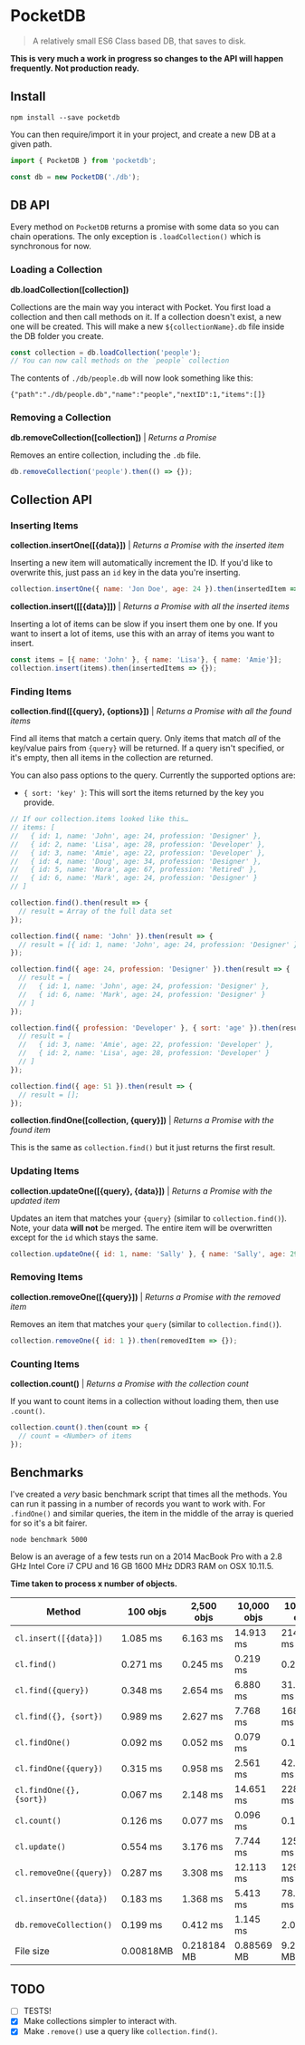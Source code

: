 # PocketDB

> A relatively small ES6 Class based DB, that saves to disk.

**This is very much a work in progress so changes to the API will happen frequently. Not production ready.**

## Install

```
npm install --save pocketdb
```

You can then require/import it in your project, and create a new DB at a given path.

```js
import { PocketDB } from 'pocketdb';

const db = new PocketDB('./db');
```

## DB API

Every method on `PocketDB` returns a promise with some data so you can chain operations. The only exception is `.loadCollection()` which is synchronous for now.

### Loading a Collection

**db.loadCollection([collection])**

Collections are the main way you interact with Pocket. You first load a collection and then call methods on it. If a collection doesn't exist, a new one will be created. This will make a new `${collectionName}.db` file inside the DB folder you create.

```js
const collection = db.loadCollection('people');
// You can now call methods on the `people` collection
```

The contents of `./db/people.db` will now look something like this:

```
{"path":"./db/people.db","name":"people","nextID":1,"items":[]}
```

### Removing a Collection

**db.removeCollection([collection])** | _Returns a Promise_

Removes an entire collection, including the `.db` file.

```js
db.removeCollection('people').then(() => {});
```

## Collection API

### Inserting Items

**collection.insertOne([{data}])** | _Returns a Promise with the inserted item_

Inserting a new item will automatically increment the ID. If you'd like to overwrite this, just pass an `id` key in the data you're inserting.

```js
collection.insertOne({ name: 'Jon Doe', age: 24 }).then(insertedItem => {});
```

**collection.insert([[{data}]])** | _Returns a Promise with all the inserted items_

Inserting a lot of items can be slow if you insert them one by one. If you want to insert a lot of items, use this with an array of items you want to insert.

```js
const items = [{ name: 'John' }, { name: 'Lisa'}, { name: 'Amie'}];
collection.insert(items).then(insertedItems => {});
```

### Finding Items

**collection.find([{query}, {options}])** | _Returns a Promise with all the found items_

Find all items that match a certain query. Only items that match _all_ of the key/value pairs from `{query}` will be returned. If a query isn't specified, or it's empty, then all items in the collection are returned.

You can also pass options to the query. Currently the supported options are:
- `{ sort: 'key' }`: This will sort the items returned by the key you provide.

```js
// If our collection.items looked like this…
// items: [
//   { id: 1, name: 'John', age: 24, profession: 'Designer' },
//   { id: 2, name: 'Lisa', age: 28, profession: 'Developer' },
//   { id: 3, name: 'Amie', age: 22, profession: 'Developer' },
//   { id: 4, name: 'Doug', age: 34, profession: 'Designer' },
//   { id: 5, name: 'Nora', age: 67, profession: 'Retired' },
//   { id: 6, name: 'Mark', age: 24, profession: 'Designer' }
// ]

collection.find().then(result => {
  // result = Array of the full data set
});

collection.find({ name: 'John' }).then(result => {
  // result = [{ id: 1, name: 'John', age: 24, profession: 'Designer' }]
});

collection.find({ age: 24, profession: 'Designer' }).then(result => {
  // result = [
  //   { id: 1, name: 'John', age: 24, profession: 'Designer' },
  //   { id: 6, name: 'Mark', age: 24, profession: 'Designer' }
  // ]
});

collection.find({ profession: 'Developer' }, { sort: 'age' }).then(result => {
  // result = [
  //   { id: 3, name: 'Amie', age: 22, profession: 'Developer' },
  //   { id: 2, name: 'Lisa', age: 28, profession: 'Developer' }
  // ]
});

collection.find({ age: 51 }).then(result => {
  // result = [];
});
```

**collection.findOne([collection, {query}])** | _Returns a Promise with the found item_

This is the same as `collection.find()` but it just returns the first result.

### Updating Items

**collection.updateOne([{query}, {data}])** | _Returns a Promise with the updated item_

Updates an item that matches your `{query}` (similar to `collection.find()`). Note, your data **will not** be merged. The entire item will be overwritten except for the `id` which stays the same.

```js
collection.updateOne({ id: 1, name: 'Sally' }, { name: 'Sally', age: 29 }).then(updatedItem => {});
```

### Removing Items

**collection.removeOne([{query}])** | _Returns a Promise with the removed item_

Removes an item that matches your `query` (similar to `collection.find()`).

```js
collection.removeOne({ id: 1 }).then(removedItem => {});
```

### Counting Items

**collection.count()** | _Returns a Promise with the collection count_

If you want to count items in a collection without loading them, then use `.count()`.

```js
collection.count().then(count => {
  // count = <Number> of items
});
```

## Benchmarks

I've created a _very_ basic benchmark script that times all the methods. You can run it passing in a number of records you want to work with. For `.findOne()` and similar queries, the item in the middle of the array is queried for so it's a bit fairer.

```
node benchmark 5000
```

Below is an average of a few tests run on a 2014 MacBook Pro with a 2.8 GHz Intel Core i7 CPU and 16 GB 1600 MHz DDR3 RAM on OSX 10.11.5.

**Time taken to process x number of objects.**

| Method                   | 100 objs  | 2,500 objs  | 10,000 objs | 100,000 objs | 1,000,000 objs |
| ------------------------ | --------- | ----------- | ------------| ------------ | -------------- |
| `cl.insert([{data}])`    | 1.085 ms  | 6.163 ms    | 14.913 ms   | 214.257 ms   | 1919.604 ms    |
| `cl.find()`              | 0.271 ms  | 0.245 ms    | 0.219 ms    | 0.268 ms     | 0.232 ms       |
| `cl.find({query})`       | 0.348 ms  | 2.654 ms    | 6.880 ms    | 31.724 ms    | 507.379 ms     |
| `cl.find({}, {sort})`    | 0.989 ms  | 2.627 ms    | 7.768 ms    | 168.518 ms   | 1886.039 ms    |
| `cl.findOne()`           | 0.092 ms  | 0.052 ms    | 0.079 ms    | 0.115 ms     | 0.155 ms       |
| `cl.findOne({query})`    | 0.315 ms  | 0.958 ms    | 2.561 ms    | 42.516 ms    | 349.104 ms     |
| `cl.findOne({}, {sort})` | 0.067 ms  | 2.148 ms    | 14.651 ms   | 228.968 ms   | 2545.065 ms    |
| `cl.count()`             | 0.126 ms  | 0.077 ms    | 0.096 ms    | 0.120 ms     | 0.126 ms       |
| `cl.update()`            | 0.554 ms  | 3.176 ms    | 7.744 ms    | 125.374 ms   | 1060.500 ms    |
| `cl.removeOne({query})`  | 0.287 ms  | 3.308 ms    | 12.113 ms   | 129.805 ms   | 1531.280 ms    |
| `cl.insertOne({data})`   | 0.183 ms  | 1.368 ms    | 5.413 ms    | 78.838 ms    | 998.618 ms     |
| `db.removeCollection()`  | 0.199 ms  | 0.412 ms    | 1.145 ms    | 2.014 ms     | 4.006 ms       |
| File size                | 0.00818MB | 0.218184 MB | 0.88569 MB  | 9.255695 MB  | 96.5557 MB     |

## TODO

- [ ] TESTS!
- [x] Make collections simpler to interact with.
- [x] Make `.remove()` use a query like `collection.find()`.
